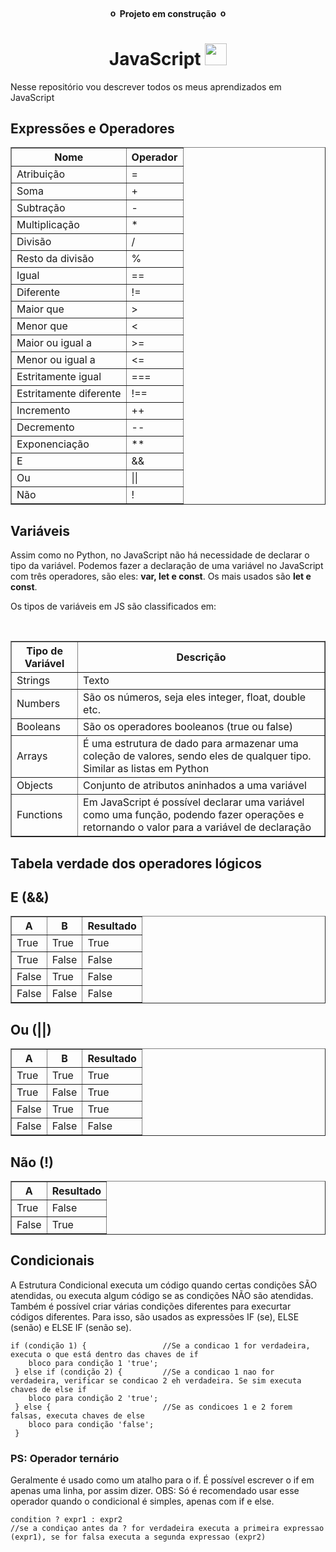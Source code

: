 <h4 align="center">
<img src="https://emojipedia-us.s3.amazonaws.com/source/skype/289/construction_1f6a7.png" alt="obras" width="15"> Projeto em construção <img src="https://emojipedia-us.s3.amazonaws.com/source/skype/289/construction_1f6a7.png" alt="obras" width="15">
</h4>

<h1 align="center">JavaScript <img src="https://miro.medium.com/max/342/1*rpYyNZvqfFej0FgWEW5p9Q.png" height="35"></h1>

<p>Nesse repositório vou descrever todos os meus aprendizados em JavaScript</p>

<h2>Expressões e Operadores</h2>

<table border="1">    
  <tr>
    <th>Nome</th>
    <th>Operador</th>
  </tr>        
  <tr>
    <td>Atribuição</td>
    <td>=</td>
  </tr>
  <tr>
    <td>Soma</td>
    <td>+</td>
  </tr>
  <tr>
    <td>Subtração</td>
    <td>-</td>
  </tr>
  <tr>
    <td>Multiplicação</td>
    <td>*</td>
  </tr>
  <tr>
    <td>Divisão</td>
    <td>/</td>
  </tr>
  <tr>
    <td>Resto da divisão</td>
    <td>%</td>
  </tr>
  <tr>
    <td>Igual</td>
    <td>==</td>
  </tr>
  <tr>
    <td>Diferente</td>
    <td>!=</td>
  </tr>
  <tr>
    <td>Maior que</td>
    <td>></td>
  </tr>
  <tr>
    <td>Menor que</td>
    <td><</td>
  </tr>
  <tr>
    <td>Maior ou igual a</td>
    <td>>=</td>
  </tr>
  <tr>
    <td>Menor ou igual a</td>
    <td><=</td>
  </tr>
    <tr>
    <td>Estritamente igual</td>
    <td>===</td>
  </tr>
    <tr>
    <td>Estritamente diferente</td>
    <td>!==</td>
  </tr>
    <tr>
    <td>Incremento</td>
    <td>++</td>
  </tr>
    <tr>
    <td>Decremento</td>
    <td>--</td>
  </tr>
    <tr>
    <td>Exponenciação</td>
    <td>**</td>
  </tr>
    </tr>
    <tr>
    <td>E</td>
    <td>&&</td>
  </tr>
    </tr>
    <tr>
    <td>Ou</td>
    <td>||</td>
  </tr>
    </tr>
    <tr>
    <td>Não</td>
    <td>!</td>
  </tr>
 
</table>

<h2>Variáveis</h2>
<p>
  Assim como no Python, no JavaScript não há necessidade de declarar o tipo da variável.
  Podemos fazer a declaração de uma variável no JavaScript com três operadores, são eles: <strong>var, let e const</strong>. Os mais usados são <strong>let e const</strong>.
</p>
<p>
  Os tipos de variáveis em JS são classificados em:
</p>
<br>
<table border="1">    
  <tr>
    <th>Tipo de Variável</th>
    <th>Descrição</th>
  </tr>        
  <tr>
    <td>Strings</td>
    <td>Texto</td>
  </tr>
  <tr>
    <td>Numbers</td>
    <td>São os números, seja eles integer, float, double etc.</td>
  </tr>
    <tr>
    <td>Booleans</td>
    <td>São os operadores booleanos (true ou false)</td>
  </tr>
    <tr>
    <td>Arrays</td>
    <td>É uma estrutura de dado para armazenar uma coleção de valores, sendo eles de qualquer tipo. Similar as listas em Python</td>
  </tr>
    <tr>
    <td>Objects</td>
    <td>Conjunto de atributos aninhados a uma variável</td>
  </tr>
    <tr>
    <td>Functions</td>
    <td>Em JavaScript é possível declarar uma variável como uma função, podendo fazer operações e retornando o valor para a variável de declaração</td>
  </tr>
</table>

<h2>Tabela verdade dos operadores lógicos</h2>

<h2>E (&&)</h2>
<table border="1">    
  <tr>
    <th>A</th>
    <th>B</th>
    <th>Resultado</th>
  </tr>        
  <tr>
    <td>True</td>
    <td>True</td>
    <td>True</td>
  </tr>
  <tr>
    <td>True</td>
    <td>False</td>
    <td>False</td>
  </tr>
  <tr>
    <td>False</td>
    <td>True</td>
    <td>False</td>
  </tr>
  <tr>
    <td>False</td>
    <td>False</td>
    <td>False</td>
  </tr>
</table>

<h2>Ou (||)</h2>
<table border="1">    
  <tr>
    <th>A</th>
    <th>B</th>
    <th>Resultado</th>
  </tr>        
  <tr>
    <td>True</td>
    <td>True</td>
    <td>True</td>
  </tr>
  <tr>
    <td>True</td>
    <td>False</td>
    <td>True</td>
  </tr>
  <tr>
    <td>False</td>
    <td>True</td>
    <td>True</td>
  </tr>
  <tr>
    <td>False</td>
    <td>False</td>
    <td>False</td>
  </tr>
</table>

<h2>Não (!)</h2>
<table border="1">    
  <tr>
    <th>A</th>
    <th>Resultado</th>
  </tr>        
  <tr>
    <td>True</td>
    <td>False</td>
  </tr>
  <tr>
    <td>False</td>
    <td>True</td>
  </tr>
</table>
  
<h2>Condicionais</h2>
<p>
  A Estrutura Condicional executa um código quando certas condições SÃO atendidas, ou executa algum código se as condições NÃO são atendidas. Também é possível criar várias condições diferentes para execurtar códigos diferentes. Para isso, são usados as expressões IF (se), ELSE (senão) e ELSE IF (senão se).
</p>

```
if (condição 1) {                 //Se a condicao 1 for verdadeira, executa o que está dentro das chaves de if
    bloco para condição 1 'true';
 } else if (condição 2) {         //Se a condicao 1 nao for verdadeira, verificar se condicao 2 eh verdadeira. Se sim executa chaves de else if
    bloco para condição 2 'true';
 } else {                         //Se as condicoes 1 e 2 forem falsas, executa chaves de else
    bloco para condição 'false';
 }
```

<h3>PS: Operador ternário</h3>
<p>
  Geralmente é usado como um atalho para o if. É possível escrever o if em apenas uma linha, por assim dizer. OBS: Só é recomendado usar esse operador quando o condicional é simples, apenas com if e else.
</p>

```
condition ? expr1 : expr2
//se a condiçao antes da ? for verdadeira executa a primeira expressao (expr1), se for falsa executa a segunda expressao (expr2)
```
